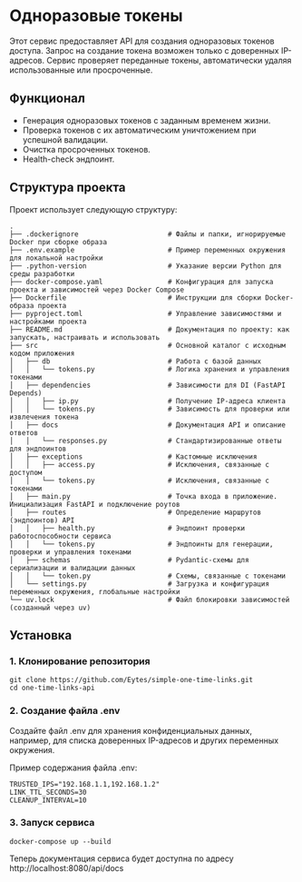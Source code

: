 # Одноразовые токены

Этот сервис предоставляет API для создания одноразовых токенов доступа. Запрос на создание токена возможен только с доверенных IP-адресов. Сервис проверяет переданные токены, автоматически удаляя использованные или просроченные.

## Функционал

- Генерация одноразовых токенов с заданным временем жизни.
- Проверка токенов с их автоматическим уничтожением при успешной валидации.
- Очистка просроченных токенов.
- Health-check эндпоинт.

## Структура проекта

Проект использует следующую структуру:
```text
.
├── .dockerignore                      # Файлы и папки, игнорируемые Docker при сборке образа
├── .env.example                       # Пример переменных окружения для локальной настройки
├── .python-version                    # Указание версии Python для среды разработки
├── docker-compose.yaml                # Конфигурация для запуска проекта и зависимостей через Docker Compose
├── Dockerfile                         # Инструкции для сборки Docker-образа проекта
├── pyproject.toml                     # Управление зависимостями и настройками проекта
├── README.md                          # Документация по проекту: как запускать, настраивать и использовать
├── src                                # Основной каталог с исходным кодом приложения
│   ├── db                             # Работа с базой данных
│   │   └── tokens.py                  # Логика хранения и управления токенами
│   ├── dependencies                   # Зависимости для DI (FastAPI Depends)
│   │   ├── ip.py                      # Получение IP-адреса клиента
│   │   └── tokens.py                  # Зависимость для проверки или извлечения токена
│   ├── docs                           # Документация API и описание ответов
│   │   └── responses.py               # Стандартизированные ответы для эндпоинтов
│   ├── exceptions                     # Кастомные исключения
│   │   ├── access.py                  # Исключения, связанные с доступом
│   │   └── tokens.py                  # Исключения, связанные с токенами
│   ├── main.py                        # Точка входа в приложение. Инициализация FastAPI и подключение роутов
│   ├── routes                         # Определение маршрутов (эндпоинтов) API
│   │   ├── health.py                  # Эндпоинт проверки работоспособности сервиса
│   │   └── tokens.py                  # Эндпоинты для генерации, проверки и управления токенами
│   ├── schemas                        # Pydantic-схемы для сериализации и валидации данных
│   │   └── token.py                   # Схемы, связанные с токенами
│   └── settings.py                    # Загрузка и конфигурация переменных окружения, глобальные настройки
└── uv.lock                            # Файл блокировки зависимостей (созданный через uv)                 
```

## Установка

### 1. Клонирование репозитория

```shell
git clone https://github.com/Eytes/simple-one-time-links.git
cd one-time-links-api
```

### 2. Создание файла .env

Создайте файл .env для хранения конфиденциальных данных, например, для списка доверенных IP-адресов и других переменных окружения.

Пример содержания файла .env:

```shell
TRUSTED_IPS="192.168.1.1,192.168.1.2"
LINK_TTL_SECONDS=30
CLEANUP_INTERVAL=10
```

### 3. Запуск сервиса

```shell
docker-compose up --build
```

Теперь документация сервиса будет доступна по адресу http://localhost:8080/api/docs
